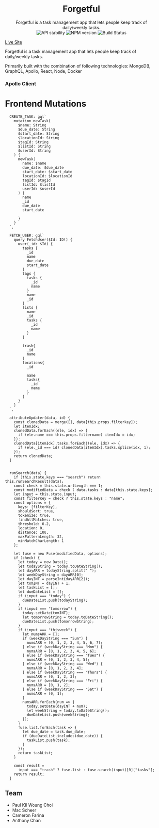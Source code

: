 <h1 align="center">Forgetful</h1>

<div align="center">Forgetful is a task management app that lets people keep track of daily/weekly tasks.
</div>

<div align="center">
  <!-- Stability -->
<img src="https://img.shields.io/badge/stability-experimental-orange.svg?style=flat-square"
      alt="API stability" />
  <!-- NPM version -->
  <img src="https://img.shields.io/badge/node-%3E%3D%206.0.0-brightgreen"
      alt="NPM version" />
  <!-- Build Status -->
 <img src="https://img.shields.io/badge/build-passing-brightgreen"
      alt="Build Status" />
</div>

[Live Site][1]

Forgetful is a task management app that lets people keep track of daily/weekly tasks.

Primarily built with the combination of following technologies:
MongoDB, GraphQL, Apollo, React, Node, Docker

### Apollo Client

# Frontend Mutations

```
  CREATE_TASK: gql`
    mutation newTask(
      $name: String
      $due_date: String
      $start_date: String
      $locationId: String
      $tagId: String
      $listId: String
      $userId: String
    ) {
      newTask(
        name: $name
        due_date: $due_date
        start_date: $start_date
        locationId: $locationId
        tagId: $tagId
        listId: $listId
        userId: $userId
      ) {
        name
        _id
        due_date
        start_date

      }
    }
  `,
```

```
  FETCH_USER: gql`
    query FetchUser($Id: ID!) {
      user(_id: $Id) {
        tasks {
          _id
          name
          due_date
          start_date
        }
        tags {
          tasks {
            _id
            name
          }
          name
          _id
        }
        lists {
          name
          _id
          tasks {
            _id
            name
          }
        }

        trash{
          _id
          name
        }
        locations{
          _id

          name
          tasks{
            _id
            name
          }
        }
      }
    }
  `,
```

```
  attributeUpdater(data, id) {
    const clonedData = merge([], data[this.props.filterkey]);
    let itemIdx;
    clonedData.forEach((ele, idx) => {
      if (ele.name === this.props.filtername) itemIdx = idx;
    });
    clonedData[itemIdx].tasks.forEach((ele, idx) => {
      if (ele._id === id) clonedData[itemIdx].tasks.splice(idx, 1);
    });
    return clonedData;
  }
```

```

  runSearch(data) {
    if (this.state.keys === "search") return this.runSearchResult(data);
    const check = this.state.urlLength === 1;
    const modifiedData = check ? data.tasks : data[this.state.keys];
    let input = this.state.input;
    const filterKey = check ? this.state.keys : "name";
    const options = {
      keys: [filterKey],
      shouldSort: true,
      tokenize: true,
      findAllMatches: true,
      threshold: 0.2,
      location: 0,
      distance: 100,
      maxPatternLength: 32,
      minMatchCharLength: 1
    };

    let fuse = new Fuse(modifiedData, options);
    if (check) {
      let today = new Date();
      let todayString = today.toDateString();
      let dayARR = todayString.split(" ");
      let weekDayString = dayARR[0];
      let dayINT = parseInt(dayARR[2]);
      let tomINT = dayINT + 1;
      let taskList = [];
      let dueDateList = [];
      if (input === "today") {
        dueDateList.push(todayString);
      }
      if (input === "tomorrow") {
        today.setDate(tomINT);
        let tomorrowString = today.toDateString();
        dueDateList.push(tomorrowString);
      }
      if (input === "thisweek") {
        let numsARR = [];
        if (weekDayString === "Sun") {
          numsARR = [0, 1, 2, 3, 4, 5, 6, 7];
        } else if (weekDayString === "Mon") {
          numsARR = [0, 1, 2, 3, 4, 5, 6];
        } else if (weekDayString === "Tues") {
          numsARR = [0, 1, 2, 3, 4, 5];
        } else if (weekDayString === "Wed") {
          numsARR = [0, 1, 2, 3, 4];
        } else if (weekDayString === "Thurs") {
          numsARR = [0, 1, 2, 3];
        } else if (weekDayString === "Fri") {
          numsARR = [0, 1, 2];
        } else if (weekDayString === "Sat") {
          numsARR = [0, 1];
        }
        numsARR.forEach(num => {
          today.setDate(dayINT + num);
          let weekString = today.toDateString();
          dueDateList.push(weekString);
        });
      }
      fuse.list.forEach(task => {
        let due_date = task.due_date;
        if (dueDateList.includes(due_date)) {
          taskList.push(task);
        }
      });
      return taskList;
    }

    const result =
      input === "trash" ? fuse.list : fuse.search(input)[0]["tasks"];
    return result;
  }
```

## Team

- Paul Kil Woung Choi
- Mac Scheer
- Cameron Farina
- Anthony Chan

[1]: http://forgetful-task-management.herokuapp.com/

